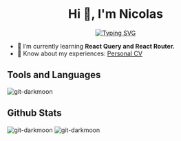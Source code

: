 <h1 align="center">Hi 👋, I'm Nicolas</h1>

<p align="center">
<a href="https://git.io/typing-svg"><img src="https://readme-typing-svg.demolab.com?font=Poppins&weight=500&size=24&pause=1000&color=9F6EF7&center=true&width=475&lines=React+Web+Developer;Always+Learning+New+Things;%2B4+Years+of+Coding;And+a+lot+more+%3A)" alt="Typing SVG" /></a>
</p>

- 🌱 I’m currently learning **React Query and React Router.**
- 📄 Know about my experiences: [Personal CV](https://drive.google.com/file/d/1LLWQ8t9Ow30wMobHlfN4qAdzi3bgRLsD/view?usp=drive_link)

<h2>Tools and Languages </h2>
<span><img align="center" src="https://github-readme-stats.vercel.app/api/top-langs?username=git-darkmoon&&theme=midnight-purple&hide_border=true&show_icons=true&locale=en&layout=compact" alt="git-darkmoon" /></span>

<h2>Github Stats</h2>
<div>
<span><img align="center" src="https://streak-stats.demolab.com?user=Git-Darkmoon&theme=midnight-purple&hide_border=true&card_width=500)](https://git.io/streak-stats" alt="git-darkmoon" /></span>
<span><img align="center" src="https://github-readme-stats.vercel.app/api?username=git-darkmoon&hide_border=true&theme=midnight-purple&show_icons=true" alt="git-darkmoon" /></span>
  
</div>
<!-- ![Git-Darkmoon's github stats](https://github-readme-stats.vercel.app/api?username=git-darkmoon&theme=midnight-purple&show_icons=true) -->
